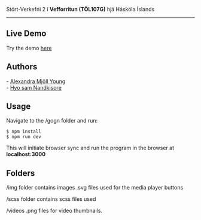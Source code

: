 Stórt-Verkefni 2 í **Vefforritun (TÖL107G)** hjá Háskóla Íslands

***
## Live Demo

Try the demo [here](https://notendur.hi.is/~amy1/vefforritun/stort-verkefni2/)

## Authors

\- [Alexandra Mjöll Young](https://github.com/meatyminx) <br>
\- [Hyo sam Nandkisore](https://github.com/hyn1)

## Usage

Navigate to the /gogn folder and run:

```
$ npm install
$ npm run dev
```

This will initiate browser sync and run the program in the browser at **localhost:3000**

## Folders

/img folder contains images .svg files used for the media player buttons

/scss folder contains scss files used

/videos .png files for video thumbnails.
